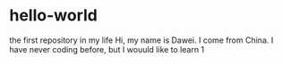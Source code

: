 # hello-world
the first repository in my life
Hi, my name is Dawei. I come from China.
I have never coding before, but I wouuld like to learn
1
